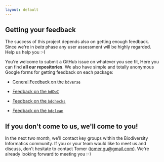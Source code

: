 ```yaml
---
layout: default
---
```


## Getting your feedback
The success of this project depends also on getting enough feedback. Since we're in *beta* phase any user assessment will be highly regarded. Help us help you :-)

You're welcome to submit a GitHub issue on whatever you see fit, Here you can find **all our repositories**.  We also have simple and totally anonymous Google forms for getting feedback on each package:

* <a href="https://docs.google.com/forms/d/e/1FAIpQLSeTDA4ff2odNVSctdpFJSMvADnr5j8TZ0GKo3UKml5laculzg/viewform?usp=pp_url" target="_blank">General Feedback on the `bdverse`</a>

* <a href="https://docs.google.com/forms/d/e/1FAIpQLSfloitsZiLj87zCnV8VLRjSSxf1z16i6AHUTzcyiVhXwbROOw/viewform?usp=pp_url" target="_blank">Feedback on the `bdDwC`</a>

* <a href="https://docs.google.com/forms/d/e/1FAIpQLSe9WAjRMg_oa7zIRT-VuSn0E7vkN_ivhvDogxlovZiC1GLmlg/viewform?usp=pp_url" target="_blank">Feedback on the `bdchecks`</a>

* <a href="https://docs.google.com/forms/d/e/1FAIpQLSdO40TR_HiBMnDtVjuC5-p_J4uVLG9DBH5esUdURM2p-psKRg/viewform?usp=pp_url" target="_blank">Feedback on the `bdclean`</a>


## If you don't come to us, we'll come to you!
In the next two month, we'll contact key groups within the Biodiversity Informatics community. If you or your team would like to meet us and discuss, don't hesitate to contact Tomer (<a href="mailto:tomer.gu@gmail.com" target="_blank">tomer.gu@gmail.com</a>). We're already looking forward to meeting you :-)




